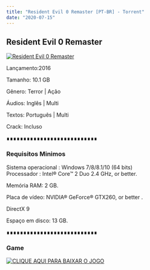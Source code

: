 ```yaml
---
title: "Resident Evil 0 Remaster [PT-BR] - Torrent"
date: "2020-07-15"
---
```


## Resident Evil 0 Remaster

[![](https://1.bp.blogspot.com/-KW8Dqmub4eE/XpHVmzG2PoI/AAAAAAAAAiQ/rqUY1u86ItgJ9m9pY92kp_hTOfYXSVB5QCLcBGAsYHQ/s640/H2x1_NSwitchDS_ResidentEvil0.jpg "Resident Evil 0 Remaster")](https://1.bp.blogspot.com/-KW8Dqmub4eE/XpHVmzG2PoI/AAAAAAAAAiQ/rqUY1u86ItgJ9m9pY92kp_hTOfYXSVB5QCLcBGAsYHQ/s1600/H2x1_NSwitchDS_ResidentEvil0.jpg)

Lançamento:2016

Tamanho: 10.1 GB

Gênero: Terror | Ação

Áudios: Inglês | Multi

Textos: Português | Multi

Crack: Incluso

∎∎∎∎∎∎∎∎∎∎∎∎∎∎∎∎∎∎∎∎∎∎∎∎∎∎∎

  

### Requisitos Minimos

Sistema operacional : Windows 7/8/8.1/10 (64 bits)  
Processador : Intel® Core™ 2 Duo 2.4 GHz, or better. 

Memória RAM: 2 GB.

Placa de vídeo: NVIDIA® GeForce® GTX260, or better .

DirectX 9

Espaço em disco: 13 GB.

∎∎∎∎∎∎∎∎∎∎∎∎∎∎∎∎∎∎∎∎∎∎∎∎∎∎∎

### Game

[![](https://1.bp.blogspot.com/-qtMkGv5gL20/XnDXUMM72yI/AAAAAAAAAas/3fw4QW-wPxoIAhUyb7hjqQAA1Rvne5TmQCPcBGAYYCw/s320/MAGNET{ca9bad4f721d92abc13e060f4f8dd78be4bc2e3e6ae69d619fbd104809de1ad1}2BLINK.png "CLIQUE AQUI PARA BAIXAR O JOGO")](https://ouo.io/23Ziq1)
